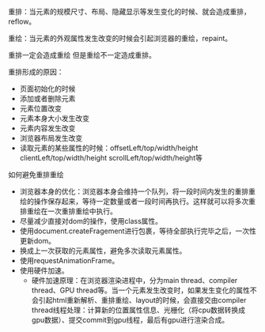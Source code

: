 重排：当元素的规模尺寸、布局、隐藏显示等发生变化的时候、就会造成重排，reflow。

重绘：当元素的外观属性发生改变的时候会引起浏览器的重绘，repaint。

重排一定会造成重绘 但是重绘不一定造成重排。

重排形成的原因：
- 页面初始化的时候
- 添加或者删除元素
- 元素位置改变
- 元素本身大小发生改变
- 元素内容发生改变
- 浏览器布局发生改变
- 读取元素的某些属性的时候：offsetLeft/top/width/height clientLeft/top/width/height scrollLeft/top/width/height等

如何避免重排重绘

- 浏览器本身的优化：浏览器本身会维持一个队列，将一段时间内发生的重排重绘的操作保存起来，等待一定数量或者一段时间再执行。这样就可以将多次重排重绘在一次重排重绘中执行。
- 尽量减少直接对dom的操作，使用class属性。
- 使用document.createFragement进行包裹，等待全部执行完毕之后，一次性更新dom。
- 换成上一次获取的元素属性，避免多次读取元素属性。
- 使用requestAnimationFrame。
- 使用硬件加速。
    - 硬件加速原理：在浏览器渲染进程中，分为main thread、compiler thread、GPU thread等。当一个元素发生改变时，如果发生变化的属性不会引起html重新解析、重排重绘、layout的时候，会直接交由compiler thread线程处理：计算新的位置属性信息、光栅化（将cpu数据转换成gpu数据）、提交commit到gpu线程，最后有gpu进行渲染合成。